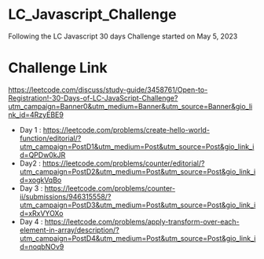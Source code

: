 # LC_Javascript_Challenge

Following the LC Javascript 30 days Challenge started on May 5, 2023


# Challenge Link

https://leetcode.com/discuss/study-guide/3458761/Open-to-Registration!-30-Days-of-LC-JavaScript-Challenge?utm_campaign=Banner0&utm_medium=Banner&utm_source=Banner&gio_link_id=4RzyEBE9


- Day 1 : https://leetcode.com/problems/create-hello-world-function/editorial/?utm_campaign=PostD1&utm_medium=Post&utm_source=Post&gio_link_id=QPDw0kJR
- Day2 : https://leetcode.com/problems/counter/editorial/?utm_campaign=PostD2&utm_medium=Post&utm_source=Post&gio_link_id=xogkVqBo
- Day 3 : https://leetcode.com/problems/counter-ii/submissions/946315558/?utm_campaign=PostD3&utm_medium=Post&utm_source=Post&gio_link_id=xRxVYOXo
- Day 4 : https://leetcode.com/problems/apply-transform-over-each-element-in-array/description/?utm_campaign=PostD4&utm_medium=Post&utm_source=Post&gio_link_id=noqbNOv9


